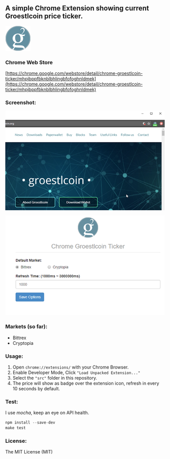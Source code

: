 ## A simple Chrome Extension showing current Groestlcoin price ticker.

![GRS logo](src/images/grs.png)

### Chrome Web Store
[https://chrome.google.com/webstore/detail/chrome-groestlcoin-ticker/mhpjbppfbknblbhlingbfofoghnldmek](https://chrome.google.com/webstore/detail/chrome-groestlcoin-ticker/mhpjbppfbknblbhlingbfofoghnldmek)

### Screenshot:

![Badge Screenshot](screenshots/screenshot-badge.png)

![Option Screenshot](screenshots/screenshot-option.png)

### Markets (so far):
 
* Bittrex
* Cryptopia

### Usage:

1. Open `chrome://extensions/` with your Chrome Browser.
2. Enable Developer Mode, Click `"Load Unpacked Extension..."`
3. Select the `"src"` folder in this repository.
4. The price will show as badge over the extension icon, refresh in every 10 seconds by default.

### Test:

I use *mocha*, keep an eye on API health.

```js
npm install --save-dev
make test
```

### License:

The MIT License (MIT)
